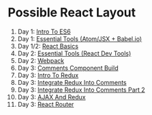 # Possible React Layout

1. Day 1: [Intro To ES6](/ES6.md)
1. Day 1: [Essential Tools (Atom/JSX + Babel.io)](/Tools.md)
1. Day 1/2: [React Basics](/ReactBasics.md)
1. Day 2: [Essential Tools (React Dev Tools)](/Tools.md)
1. Day 2: [Webpack](/Webpack.md)
1. Day 3: [Comments Component Build](/Comments.md)
1. Day 3: [Intro To Redux](/Redux.md)
1. Day 3: [Integrate Redux Into Comments](/CommentsRedux.md)
1. Day 3: [Integrate Redux Into Comments Part 2](/CommentsRedux2.md)
1. Day 3: [AJAX And Redux](/AJAXRedux.md)
1. Day 3: [React Router](/ReactRouter.md)
